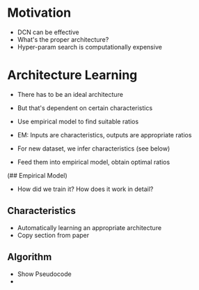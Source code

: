 # Motivation
- DCN can be effective
- What's the proper architecture?
- Hyper-param search is computationally expensive

# Architecture Learning
- There has to be an ideal architecture 
- But that's dependent on certain characteristics
- Use empirical model to find suitable ratios
- EM: Inputs are characteristics, outputs 
    are appropriate ratios

- For new dataset, we infer characteristics (see below)
- Feed them into empirical model, obtain optimal ratios


(## Empirical Model)
- How did we train it? How does it work in detail? 

## Characteristics
- Automatically learning an appropriate architecture
- Copy section from paper

## Algorithm
- Show Pseudocode
- 